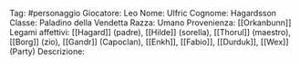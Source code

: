Tag: #personaggio
Giocatore: Leo
Nome: Ulfric
Cognome: Hagardsson
Classe: Paladino della Vendetta
Razza: Umano
Provenienza: [[Orkanbunn]]
Legami affettivi: [[Hagard]] (padre), [[Hilde]] (sorella), [[Thorul]] (maestro), [[Borg]] (zio), [[Gandr]] (Capoclan), [[Enkh]], [[Fabio]], [[Durduk]], [[Wex]] (Party)
Descrizione: